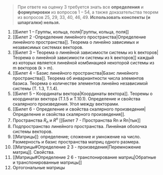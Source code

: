 >При ответе на оценку 3 требуется знать все **определения** и **формулировки** из вопросов 1 – 54, а также доказательства теорем из вопросов 25, 29, 33, 40, 46, 49. **Использовать конспекты (и шпаргалки) нельзя.**
1. [[Билет 1 – Группы, кольца, поля|Группы, кольца, поля]]
2. [[Билет 2 -Определение линейного пространства|Определение линейного пространства]]. Теорема о линейно зависимых и независимых системах векторов.
3. [[Билет 3 – Теорема о линейной зависимости системы из k векторов|Теорема о линейной зависимости системы из k векторов]] каждый из которых является линейной комбинацией некоторой системы из m векторов (k > m).
4. [[Билет 4  – Базис линейного пространства|Базис линейного пространства]]. Теорема об инвариантности числа элементов базиса. Теорема о количестве элементов линейно независимой системы (Т. 1.3, Т.1.4).
5. [[Билет 5 – Координаты вектора|Координаты вектора]]. Теоремы о координатах вектора (Т.1.5 и Т.10.1). Определение и свойства скалярного произведения. Угол между векторами.
6. [[Билет 6 - Определение и свойства скалярного произведения|Определение и свойства скалярного произведения]].
7. Пространства $R_n$ и $R^n$ [[Билет 7 - Пространства Rn и Rn|тык]]
8. Подпространство линейного пространства. Линейная оболочка системы векторов.
9. [[Матрицы]]: определение; сложение и умножение на число. Размерность и базис пространства матриц одного размера.
10. [[Матрицы#Определение 2 3 - произведения|Перемножение матриц]]. Свойства.
11. [[Матрицы#Определение 2 6 - транспонирование матриц|Обратные и транспонированные матрицы]]
12. Ортогональные матрицы